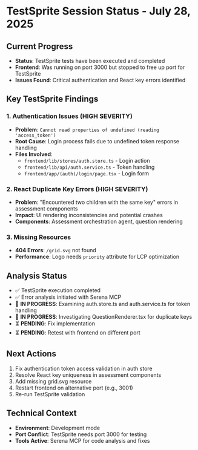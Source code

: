 # TestSprite Session Status - July 28, 2025

## Current Progress
- **Status**: TestSprite tests have been executed and completed
- **Frontend**: Was running on port 3000 but stopped to free up port for TestSprite
- **Issues Found**: Critical authentication and React key errors identified

## Key TestSprite Findings

### 1. Authentication Issues (HIGH SEVERITY)
- **Problem**: `Cannot read properties of undefined (reading 'access_token')` 
- **Root Cause**: Login process fails due to undefined token response handling
- **Files Involved**: 
  - `frontend/lib/stores/auth.store.ts` - Login action
  - `frontend/lib/api/auth.service.ts` - Token handling
  - `frontend/app/(auth)/login/page.tsx` - Login form

### 2. React Duplicate Key Errors (HIGH SEVERITY)  
- **Problem**: "Encountered two children with the same key" errors in assessment components
- **Impact**: UI rendering inconsistencies and potential crashes
- **Components**: Assessment orchestration agent, question rendering

### 3. Missing Resources
- **404 Errors**: `/grid.svg` not found
- **Performance**: Logo needs `priority` attribute for LCP optimization

## Analysis Status
- ✅ TestSprite execution completed
- ✅ Error analysis initiated with Serena MCP
- 🔄 **IN PROGRESS**: Examining auth.store.ts and auth.service.ts for token handling
- 🔄 **IN PROGRESS**: Investigating QuestionRenderer.tsx for duplicate keys
- ⏳ **PENDING**: Fix implementation
- ⏳ **PENDING**: Retest with frontend on different port

## Next Actions
1. Fix authentication token access validation in auth store
2. Resolve React key uniqueness in assessment components  
3. Add missing grid.svg resource
4. Restart frontend on alternative port (e.g., 3001)
5. Re-run TestSprite validation

## Technical Context
- **Environment**: Development mode
- **Port Conflict**: TestSprite needs port 3000 for testing
- **Tools Active**: Serena MCP for code analysis and fixes